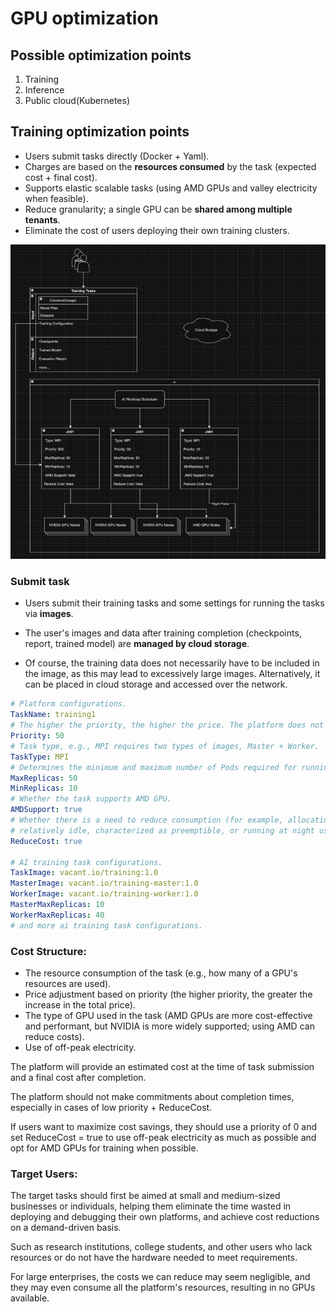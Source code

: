 # GPU optimization

## Possible optimization points

1. Training
2. Inference
3. Public cloud(Kubernetes)

## Training optimization points

<!--
- 用户直接提交任务(Docker+Yaml).
- 按任务消耗的资源来收费(预期费用+最终费用).
- 支持弹性可伸缩任务(在可行的情况下用 AMD 的显卡+谷电).
- 降低颗粒度, 单显卡可以提供给多租户.
- 去掉用户自己部署训练集群的成本.
-->

- Users submit tasks directly (Docker + Yaml).
- Charges are based on the **resources consumed** by the task (expected cost + final cost).
- Supports elastic scalable tasks (using AMD GPUs and valley electricity when feasible).
- Reduce granularity; a single GPU can be **shared among multiple tenants**.
- Eliminate the cost of users deploying their own training clusters.

![training-1](statics/training-1.png)

### Submit task

<!--
用户通过镜像的形式他的 Training 任务, 以及运行任务的一些设置.

用户的镜像以及训练完成后的数据(Checkpoints, Report, Trained Model)由云存储负责.

当然训练数据也不一定要放在 Image 中, 可能会导致镜像过大, 可以选择放到云存储后通过网络获得.
-->

- Users submit their training tasks and some settings for running the tasks via **images**.

- The user's images and data after training completion (checkpoints, report, trained model) are **managed by cloud storage**.

- Of course, the training data does not necessarily have to be included in the image, as this may lead to excessively large images. Alternatively, it can be placed in cloud storage and accessed over the network.

```yaml
# Platform configurations.
TaskName: training1
# The higher the priority, the higher the price. The platform does not guarantee the completion time of the training.
Priority: 50
# Task type, e.g., MPI requires two types of images, Master + Worker.
TaskType: MPI
# Determines the minimum and maximum number of Pods required for running the task.
MaxReplicas: 50
MinReplicas: 10
# Whether the task supports AMD GPU.
AMDSupport: true
# Whether there is a need to reduce consumption (for example, allocating more Replicas only when the cluster is
# relatively idle, characterized as preemptible, or running at night using off-peak electricity, similar to the logic of electric cars).
ReduceCost: true

# AI training task configurations.
TaskImage: vacant.io/training:1.0
MasterImage: vacant.io/training-master:1.0
WorkerImage: vacant.io/training-worker:1.0
MasterMaxReplicas: 10
WorkerMaxReplicas: 40
# and more ai training task configurations.
```

### Cost Structure:

<!--
- 任务的资源消耗量(比如占用了多少GPU的多少资源)
- 根据优先级来对价格进行调整(优先级越高则对总价的增幅越高)
- 任务使用的显卡类型(AMD GPU 性价比和效能更好, 但是 NVIDIA 支持的更广泛, 使用 AMD 则可以降低费用)
- 使用谷电的情况

平台将在任务提交时给出一个预期的费用, 并且在运行完毕后给出最终费用.

平台不应对完成时间做出承诺, 尤其是 低优先级+ReduceCost 的情况下.

如果用户想最大化的节省成本, 那么它应该使用优先级为0, 并且 ReduceCost = true, 来尽量使用谷电.
在任务允许的情况下使用 AMD 的 GPU 来进行训练.
-->

- The resource consumption of the task (e.g., how many of a GPU's resources are used).
- Price adjustment based on priority (the higher priority, the greater the increase in the total price).
- The type of GPU used in the task (AMD GPUs are more cost-effective and performant, but NVIDIA is more widely supported; using AMD can reduce costs).
- Use of off-peak electricity.

The platform will provide an estimated cost at the time of task submission and a final cost after completion.

The platform should not make commitments about completion times, especially in cases of low priority + ReduceCost.

If users want to maximize cost savings, they should use a priority of 0 and set ReduceCost = true to use off-peak
electricity as much as possible and opt for AMD GPUs for training when possible.

### Target Users:

<!--
目标任务首先应为中小型的企业或个人, 帮助他们去掉自己部署平台以及调试所浪费的时间, 并且实现完全的按需来降低用户的成本.

如研究所, 高校学生等资源不足或没有能够满足要求的硬件的用户.

对于大型企业这种用户, 我们能降低的成本则可能显得微不足道, 甚至吃满平台的所有资源导致无卡可用.
-->

The target tasks should first be aimed at small and medium-sized businesses or individuals,
helping them eliminate the time wasted in deploying and debugging their own platforms,
and achieve cost reductions on a demand-driven basis.

Such as research institutions, college students, and other users who lack resources or do not
have the hardware needed to meet requirements.

For large enterprises, the costs we can reduce may seem negligible, and they may even consume
all the platform's resources, resulting in no GPUs available.
